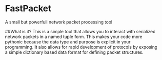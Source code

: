 # FastPacket
A small but powerfull network packet processing tool

##What is it?
This is a simple tool that allows you to interact with serialized network packets in a named tuple form. This makes your code more pythonic because the data type and purpose is explicit in your programming. It also allows for rapid development of protocols by exposing a simple dictionary based data format for defining packet structures.
